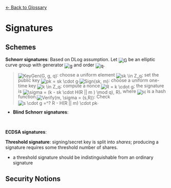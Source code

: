 [← Back to Glossary](../glossary.md)

# Signatures

## Schemes

**Schnorr signatures**: Based on DLog assumption. Let <img alt="G" src="https://render.githubusercontent.com/render/math?math=G" style="transform: translateY(20%);" /> be an elliptic curve group with generator <img alt="g" src="https://render.githubusercontent.com/render/math?math=g" style="transform: translateY(20%);" /> and order <img alt="q" src="https://render.githubusercontent.com/render/math?math=q" style="transform: translateY(20%);" />.

> <img alt="KeyGen(G, g, q)" src="https://render.githubusercontent.com/render/math?math=KeyGen%28G%2C%20g%2C%20q%29" style="transform: translateY(20%);" />: choose a uniform element <img alt="sk \in Z_q" src="https://render.githubusercontent.com/render/math?math=sk%20%5Cin%20Z_q" style="transform: translateY(20%);" />; set the public key <img alt="pk = sk \cdot g" src="https://render.githubusercontent.com/render/math?math=pk%20%3D%20sk%20%5Ccdot%20g" style="transform: translateY(20%);" />.<img alt="Sign(sk, m)" src="https://render.githubusercontent.com/render/math?math=Sign%28sk%2C%20m%29" style="transform: translateY(20%);" />: choose a uniform one-time key <img alt="k \in Z_q" src="https://render.githubusercontent.com/render/math?math=k%20%5Cin%20Z_q" style="transform: translateY(20%);" />; compute a nonce <img alt="R = k \cdot g" src="https://render.githubusercontent.com/render/math?math=R%20%3D%20k%20%5Ccdot%20g" style="transform: translateY(20%);" />; the signature is <img alt="\sigma = (k - sk \cdot H(R || m ) \mod q), R)" src="https://render.githubusercontent.com/render/math?math=%5Csigma%20%3D%20%28k%20-%20sk%20%5Ccdot%20H%28R%20%7C%7C%20m%20%29%20%5Cmod%20q%29%2C%20R%29" style="transform: translateY(20%);" />, where <img alt="H" src="https://render.githubusercontent.com/render/math?math=H" style="transform: translateY(20%);" /> is a hash function.<img alt="Verify(m, \sigma = (s,R))" src="https://render.githubusercontent.com/render/math?math=Verify%28m%2C%20%5Csigma%20%3D%20%28s%2CR%29%29" style="transform: translateY(20%);" />: Check <img alt="s \cdot g =^? R - H(R || m) \cdot pk" src="https://render.githubusercontent.com/render/math?math=s%20%5Ccdot%20g%20%3D%5E%3F%20R%20-%20H%28R%20%7C%7C%20m%29%20%5Ccdot%20pk" style="transform: translateY(20%);" />.
* **Blind Schnorr signatures**:
<br/>

**ECDSA signatures**:

**Threshold signature**: signing/secret key is split into _shares_; producing a signature requires some threshold number of shares.
* a threshold signature should be indistinguishable from an ordinary signature
## Security Notions

